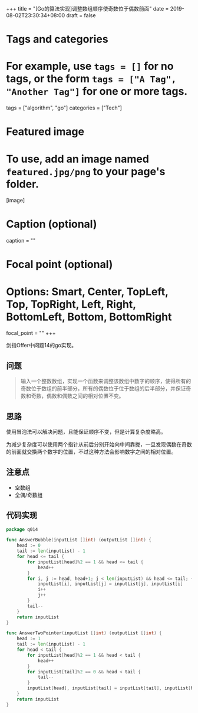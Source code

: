 +++
title = "[Go的算法实现]调整数组顺序使奇数位于偶数前面"
date = 2019-08-02T23:30:34+08:00
draft = false

# Tags and categories
# For example, use `tags = []` for no tags, or the form `tags = ["A Tag", "Another Tag"]` for one or more tags.
tags = ["algorithm", "go"]
categories = ["Tech"]

# Featured image
# To use, add an image named `featured.jpg/png` to your page's folder. 
[image]
  # Caption (optional)
  caption = ""

  # Focal point (optional)
  # Options: Smart, Center, TopLeft, Top, TopRight, Left, Right, BottomLeft, Bottom, BottomRight
  focal_point = ""
+++

剑指Offer中问题14的go实现。

<!--more-->

## 问题

> 输入一个整数数组，实现一个函数来调整该数组中数字的顺序，使得所有的奇数位于数组的前半部分，所有的偶数位于位于数组的后半部分，并保证奇数和奇数，偶数和偶数之间的相对位置不变。

## 思路

使用冒泡法可以解决问题，且能保证顺序不变，但是计算复杂度略高。

为减少复杂度可以使用两个指针从前后分别开始向中间靠拢，一旦发现偶数在奇数的前面就交换两个数字的位置，不过这种方法会影响数字之间的相对位置。

## 注意点

- 空数组
- 全偶/奇数组

## 代码实现

```go
package q014

func AnswerBubble(inputList []int) (outputList []int) {
	head := 0
	tail := len(inputList) - 1
	for head <= tail {
		for inputList[head]%2 == 1 && head <= tail {
			head++
		}
		for i, j := head, head+1; j < len(inputList) && head <= tail; {
			inputList[i], inputList[j] = inputList[j], inputList[i]
			i++
			j++
		}
		tail--
	}
	return inputList
}

func AnswerTwoPointer(inputList []int) (outputList []int) {
	head := 1
	tail := len(inputList) - 1
	for head < tail {
		for inputList[head]%2 == 1 && head < tail {
			head++
		}
		for inputList[tail]%2 == 0 && head < tail {
			tail--
		}
		inputList[head], inputList[tail] = inputList[tail], inputList[head]
	}
	return inputList
}
```
